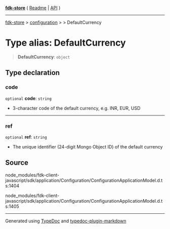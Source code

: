 [**fdk-store**](../../../README.md) ( [Readme](../../../README.md) \| [API](../../../API.md) )

---

[fdk-store](../../../API.md) > [configuration](../../README.md) > [<internal>](../README.md) > DefaultCurrency

# Type alias: DefaultCurrency

> **DefaultCurrency**: `object`

## Type declaration

### code

`optional` **code**: `string`

- 3-character code of the default currency, e.g.
  INR, EUR, USD

---

### ref

`optional` **ref**: `string`

- The unique identifier (24-digit Mongo Object ID)
  of the default currency

## Source

node_modules/fdk-client-javascript/sdk/application/Configuration/ConfigurationApplicationModel.d.ts:1404

node_modules/fdk-client-javascript/sdk/application/Configuration/ConfigurationApplicationModel.d.ts:1405

---

Generated using [TypeDoc](https://typedoc.org/) and [typedoc-plugin-markdown](https://www.npmjs.com/package/typedoc-plugin-markdown)
